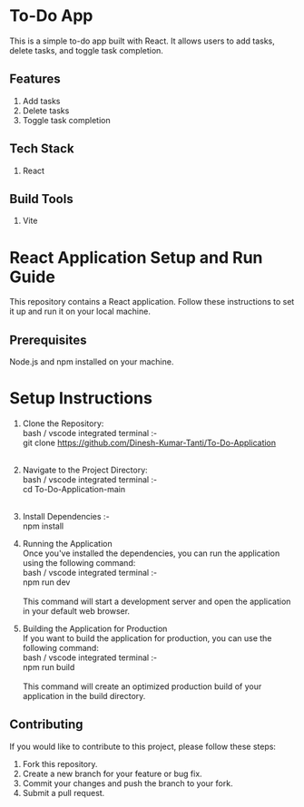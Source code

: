 # To-Do App
This is a simple to-do app built with React. It allows users to add tasks, delete tasks, and toggle task completion.
 
## Features
1. Add tasks
2. Delete tasks
3. Toggle task completion

## Tech Stack
1. React

## Build Tools
1. Vite

# React Application Setup and Run Guide
This repository contains a React application. Follow these instructions to set it up and run it on your local machine.

## Prerequisites
Node.js and npm installed on your machine.

# Setup Instructions

1. Clone the Repository: <br/>
bash / vscode integrated terminal :-<br/> 
     git clone https://github.com/Dinesh-Kumar-Tanti/To-Do-Application <br/><br/>

2. Navigate to the Project Directory:<br/>
bash / vscode integrated terminal :-<br/>
    cd To-Do-Application-main <br/><br/>

3. Install Dependencies :-<br/>
    npm install

4. Running the Application<br/>
Once you've installed the dependencies, you can run the application using the following command:<br/>
bash / vscode integrated terminal :-<br/>
    npm run dev <br/><br/>
This command will start a development server and open the application in your default web browser.

5. Building the Application for Production<br/>
If you want to build the application for production, you can use the following command:<br/>
bash / vscode integrated terminal :-<br/>
    npm run build <br/><br/>
This command will create an optimized production build of your application in the build directory.

## Contributing
If you would like to contribute to this project, please follow these steps:

1. Fork this repository.
2. Create a new branch for your feature or bug fix.
3. Commit your changes and push the branch to your fork.
4. Submit a pull request.
